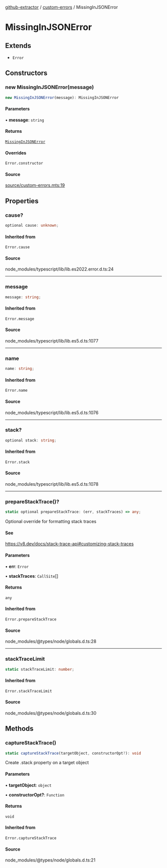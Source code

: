 [github-extractor](../../index.md) / [custom-errors](../index.md) / MissingInJSONError

# MissingInJSONError

## Extends

- `Error`

## Constructors

### new MissingInJSONError(message)

```ts
new MissingInJSONError(message): MissingInJSONError
```

#### Parameters

• **message**: `string`

#### Returns

[`MissingInJSONError`](MissingInJSONError.md)

#### Overrides

`Error.constructor`

#### Source

[source/custom-errors.mts:19](https://github.com/bn-l/GithubExtractor/blob/0fe9471/source/custom-errors.mts#L19)

## Properties

### cause?

```ts
optional cause: unknown;
```

#### Inherited from

`Error.cause`

#### Source

node\_modules/typescript/lib/lib.es2022.error.d.ts:24

***

### message

```ts
message: string;
```

#### Inherited from

`Error.message`

#### Source

node\_modules/typescript/lib/lib.es5.d.ts:1077

***

### name

```ts
name: string;
```

#### Inherited from

`Error.name`

#### Source

node\_modules/typescript/lib/lib.es5.d.ts:1076

***

### stack?

```ts
optional stack: string;
```

#### Inherited from

`Error.stack`

#### Source

node\_modules/typescript/lib/lib.es5.d.ts:1078

***

### prepareStackTrace()?

```ts
static optional prepareStackTrace: (err, stackTraces) => any;
```

Optional override for formatting stack traces

#### See

https://v8.dev/docs/stack-trace-api#customizing-stack-traces

#### Parameters

• **err**: `Error`

• **stackTraces**: `CallSite`[]

#### Returns

`any`

#### Inherited from

`Error.prepareStackTrace`

#### Source

node\_modules/@types/node/globals.d.ts:28

***

### stackTraceLimit

```ts
static stackTraceLimit: number;
```

#### Inherited from

`Error.stackTraceLimit`

#### Source

node\_modules/@types/node/globals.d.ts:30

## Methods

### captureStackTrace()

```ts
static captureStackTrace(targetObject, constructorOpt?): void
```

Create .stack property on a target object

#### Parameters

• **targetObject**: `object`

• **constructorOpt?**: `Function`

#### Returns

`void`

#### Inherited from

`Error.captureStackTrace`

#### Source

node\_modules/@types/node/globals.d.ts:21
